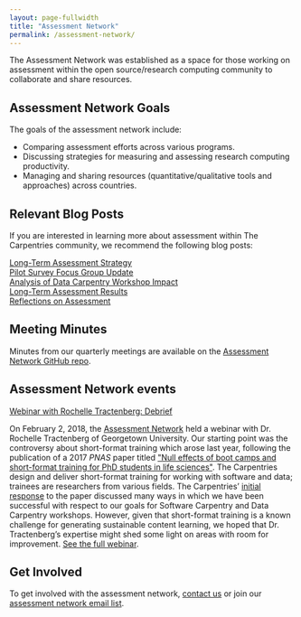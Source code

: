 ```yaml
---
layout: page-fullwidth
title: "Assessment Network"
permalink: /assessment-network/
---
```


The Assessment Network was established as a space for those working on assessment within the open source/research computing community to collaborate and share resources.

## Assessment Network Goals
The goals of the assessment network include:
+ Comparing assessment efforts across various programs.
+ Discussing strategies for measuring and assessing research computing productivity.
+ Managing and sharing resources (quantitative/qualitative tools and approaches) across countries.

## Relevant Blog Posts
If you are interested in learning more about assessment within The Carpentries community, we recommend the following blog posts:  

[Long-Term Assessment Strategy](http://www.datacarpentry.org/blog/long-term-assessment-strategy/)   
[Pilot Survey Focus Group Update](http://www.datacarpentry.org/blog/survey-focus-group-update/)   
[Analysis of Data Carpentry Workshop Impact](http://www.datacarpentry.org/blog/assessment/)  
[Long-Term Assessment Results](http://www.datacarpentry.org/blog/long-term-survey-results/)   
[Reflections on Assessment](http://www.datacarpentry.org/blog/reflections-on-assessment/)   

## Meeting Minutes
Minutes from our quarterly meetings are available on the [Assessment Network GitHub repo](https://github.com/carpentries/assessment/tree/master/assessment-network).

## Assessment Network events
[Webinar with Rochelle Tractenberg: Debrief](https://software-carpentry.org/blog/2018/03/tractenberg-summary.html)

On February 2, 2018, the [Assessment Network]({{site.url}}/assessment-network/) held a webinar with Dr. Rochelle Tractenberg of Georgetown University. Our starting point was the controversy about short-format training which arose last year, following the publication of a 2017 _PNAS_ paper titled ["Null effects of boot camps and short-format training for PhD students in life sciences"](https://www.ncbi.nlm.nih.gov/pmc/articles/PMC5604013/). The Carpentries design and deliver short-format training for working with software and data; trainees are researchers from various fields. The Carpentries’ [initial response](https://software-carpentry.org/blog/2017/12/response-null-effects.html) to the paper discussed many ways in which we have been successful with respect to our goals for Software Carpentry and Data Carpentry workshops. However, given that short-format training is a known challenge for generating sustainable content learning, we hoped that Dr. Tractenberg’s expertise might shed some light on areas with room for improvement. [See the full webinar](https://software-carpentry.org/blog/2018/03/tractenberg-summary.html).

## Get Involved
To get involved with the assessment network, [contact us](mailto:kariljordan@carpentries.org) or join our [assessment network email list](https://carpentries.topicbox.com/groups/assessment-network).
